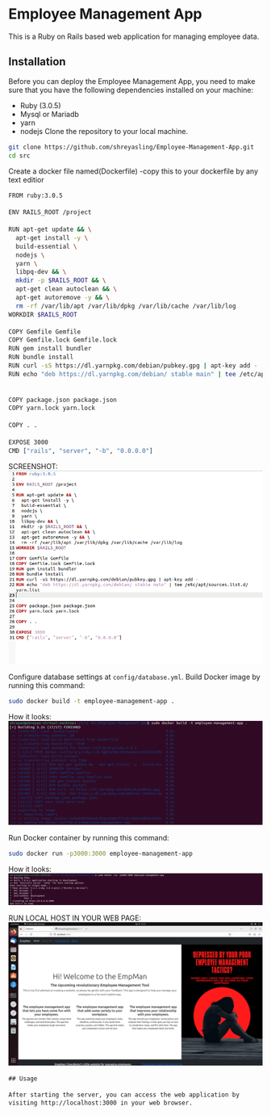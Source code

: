 # Employee Management App
This is a Ruby on Rails based web application for managing employee data.

## Installation

Before you can deploy the Employee Management App, you need to make sure that you have the following dependencies installed on your machine:

- Ruby (3.0.5)
- Mysql or Mariadb
- yarn
- nodejs
Clone the repository to your local machine.
```bash
git clone https://github.com/shreyasling/Employee-Management-App.git
cd src
```
Create a docker file named(Dockerfile)
-copy this to your dockerfile by any text editior
```bash
FROM ruby:3.0.5

ENV RAILS_ROOT /project

RUN apt-get update && \
  apt-get install -y \
  build-essential \
  nodejs \
  yarn \
  libpq-dev && \
  mkdir -p $RAILS_ROOT && \
  apt-get clean autoclean && \
  apt-get autoremove -y && \
  rm -rf /var/lib/apt /var/lib/dpkg /var/lib/cache /var/lib/log
WORKDIR $RAILS_ROOT

COPY Gemfile Gemfile
COPY Gemfile.lock Gemfile.lock
RUN gem install bundler
RUN bundle install
RUN curl -sS https://dl.yarnpkg.com/debian/pubkey.gpg | apt-key add -
RUN echo "deb https://dl.yarnpkg.com/debian/ stable main" | tee /etc/apt/sources.list.d/yarn.list


COPY package.json package.json
COPY yarn.lock yarn.lock

COPY . .

EXPOSE 3000
CMD ["rails", "server", "-b", "0.0.0.0"]
```
SCREENSHOT:
![a](https://github.com/shreyasling/Employee-Management-App/blob/shrey/Screenshot%20from%202023-04-08%2016-04-08.png)

Configure database settings at `config/database.yml`.
Build Docker image by running this command:
```bash
sudo docker build -t employee-management-app .
```
How it looks:
![b](https://github.com/shreyasling/Employee-Management-App/blob/shrey/Screenshot%20from%202023-04-08%2016-03-00.png)

Run Docker container by running this command:
```bash
sudo docker run -p3000:3000 employee-management-app
```
How it looks:
![c](https://github.com/shreyasling/Employee-Management-App/blob/shrey/Screenshot%20from%202023-04-08%2016-05-12.png)

RUN LOCAL HOST IN YOUR WEB PAGE:
![D](https://github.com/shreyasling/Employee-Management-App/blob/shrey/Screenshot%20from%202023-04-08%2012-31-59.png)


```
## Usage

After starting the server, you can access the web application by visiting http://localhost:3000 in your web browser.


